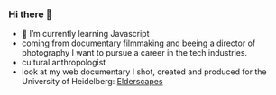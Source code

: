 ### Hi there 👋
- 🌱 I’m currently learning Javascript
- coming from documentary filmmaking and beeing a director of photography I want to pursue a career in the tech industries.
- cultural anthropologist
- look at my web documentary I shot, created and produced for the University of Heidelberg: [Elderscapes](https://www.uni-heidelberg.de/elderscapes)
